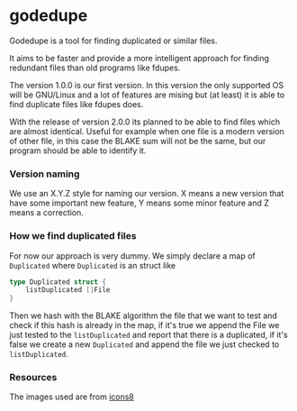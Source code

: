 # godedupe

Godedupe is a tool for finding duplicated or similar files.

It aims to be faster and provide a more intelligent approach for finding redundant files than old programs like fdupes.

The version 1.0.0 is our first version. In this version the only supported OS will be GNU/Linux and a lot of features are mising
but (at least) it is able to find duplicate files like fdupes does.

With the release of version 2.0.0 its planned to be able to find files which are almost identical. Useful for example when one file
is a modern version of other file, in this case the BLAKE sum will not be the same, but our program should be able to identify it.

### Version naming

We use an X.Y.Z style for naming our version. X means a new version that have some important new feature, Y means some minor feature
and Z means a correction.


### How we find duplicated files

For now our approach is very dummy. We simply declare a map of `Duplicated` where `Duplicated` is an struct like
```go
type Duplicated struct {
	listDuplicated []File
}
```

Then we hash with the BLAKE algorithm the file that we want to test and check if this hash is already in the map, if it's true we append the File we just
tested to the `listDuplicated` and report that there is a duplicated, if it's false we create a new `Duplicated` and append the
 file we just checked to `listDuplicated`.


### Resources

The images used are from [icons8](https://icons8.com/)
